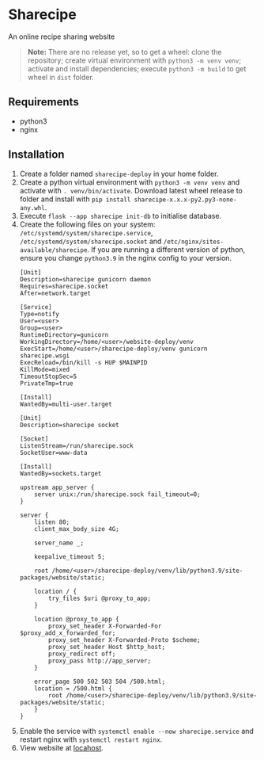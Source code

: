 # Sharecipe
An online recipe sharing website

> **Note:**
> There are no release yet, so to get a wheel: clone the repository; create virtual environment with `python3 -m venv venv`; activate and install dependencies; execute `python3 -m build` to get wheel in `dist` folder.

## Requirements
* python3
* nginx

## Installation

1. Create a folder named `sharecipe-deploy` in your home folder.
2. Create a python virtual environment with `python3 -m venv venv` and activate with `. venv/bin/activate`.  Download latest wheel release to folder and install with `pip install sharecipe-x.x.x-py2.py3-none-any.whl`.
3. Execute `flask --app sharecipe init-db` to initialise database.
4. Create the following files on your system: `/etc/systemd/system/sharecipe.service`, `/etc/systemd/system/sharecipe.socket` and `/etc/nginx/sites-available/sharecipe`.  If you are running a different version of python, ensure you change `python3.9` in the nginx config to your version.
    ```service
    [Unit]
    Description=sharecipe gunicorn daemon
    Requires=sharecipe.socket
    After=network.target
    
    [Service]
    Type=notify
    User=<user>
    Group=<user>
    RuntimeDirectory=gunicorn
    WorkingDirectory=/home/<user>/website-deploy/venv
    ExecStart=/home/<user>/sharecipe-deploy/venv gunicorn sharecipe.wsgi
    ExecReload=/bin/kill -s HUP $MAINPID
    KillMode=mixed
    TimeoutStopSec=5
    PrivateTmp=true
    
    [Install]
    WantedBy=multi-user.target
    ```
    ```service
    [Unit]
    Description=sharecipe socket
    
    [Socket]
    ListenStream=/run/sharecipe.sock
    SocketUser=www-data
    
    [Install]
    WantedBy=sockets.target
    ```
    ```nginx
    upstream app_server {
    	server unix:/run/sharecipe.sock fail_timeout=0;
    }
    
    server {
    	listen 80;
    	client_max_body_size 4G;
    
    	server_name _;
    
    	keepalive_timeout 5;
    
    	root /home/<user>/sharecipe-deploy/venv/lib/python3.9/site-packages/website/static;
    
    	location / {
    		try_files $uri @proxy_to_app;
    	}
    
    	location @proxy_to_app {
    		proxy_set_header X-Forwarded-For $proxy_add_x_forwarded_for;
    		proxy_set_header X-Forwarded-Proto $scheme;
    		proxy_set_header Host $http_host;
    		proxy_redirect off;
    		proxy_pass http://app_server;
    	}
    
    	error_page 500 502 503 504 /500.html;
    	location = /500.html {
    		root /home/<user>/sharecipe-deploy/venv/lib/python3.9/site-packages/website/static;
    	}
    }
    ```
5. Enable the service with `systemctl enable --now sharecipe.service` and restart nginx with `systemctl restart nginx`.
6. View website at [locahost](localhost).
